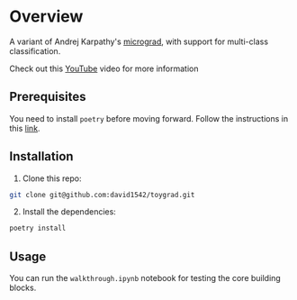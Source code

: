 # Overview
A variant of Andrej Karpathy's [micrograd](https://github.com/karpathy/micrograd), with support for multi-class classification.

Check out this [YouTube](https://www.youtube.com/watch?v=VMj-3S1tku0&t=13s) video for more information
## Prerequisites
You need to install `poetry` before moving forward. Follow the instructions in this [link](https://python-poetry.org/docs/#installation).
## Installation
1. Clone this repo:
```bash
git clone git@github.com:david1542/toygrad.git
```
2. Install the dependencies:
```bash
poetry install
```

## Usage
You can run the `walkthrough.ipynb` notebook for testing the core building blocks.

